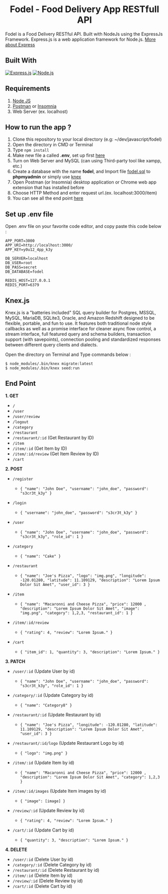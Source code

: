 <h1 align="center">Fodel - Food Delivery App RESTfull API</h1>



Fodel is a Food Delivery RESTful API. Built with NodeJs using the ExpressJs Framework.
Express.js is a web application framework for Node.js. [More about Express](https://en.wikipedia.org/wiki/Express.js)
## Built With
[![Express.js](https://img.shields.io/badge/Express.js-4.x-orange.svg?style=rounded-square)](https://expressjs.com/en/starter/installing.html)
[![Node.js](https://img.shields.io/badge/Node.js-v.12.14-green.svg?style=rounded-square)](https://nodejs.org/)

## Requirements
1. <a href="https://nodejs.org/en/download/">Node JS</a>
2. <a href="https://www.getpostman.com/">Postman</a> or <a href="https://insomnia.rest/">Insomnia</a>
3. Web Server (ex. localhost)

## How to run the app ?
1. Clone this repository to your local directory (e.g: ~/dev/javascript/fodel)
2. Open the directory in CMD or Terminal
3. Type `npm install`
4. Make new file a called **.env**, set up first [here](#set-up-env-file)
5. Turn on Web Server and MySQL (can using Third-party tool like xampp, etc.)
6. Create a database with the name **fodel**, and Import file [fodel.sql](fodel.sql) to **phpmyadmin** or simply use [knex](#knex.js)
7. Open Postman (or Insomnia) desktop application or Chrome web app extension that has installed before
8. Choose HTTP Method and enter request url.(ex. localhost:3000/item)
9. You can see all the end point [here](#end-point)

## Set up .env file
Open .env file on your favorite code editor, and copy paste this code below :
```
APP_PORT=3000
APP_URI=http://localhost:3000/
APP_KEY=y0u12_4pp_k3y

DB_SERVER=localhost
DB_USER=root
DB_PASS=secret
DB_DATABASE=fodel

REDIS_HOST=127.0.0.1
REDIS_PORT=6379
```

## Knex.js
Knex.js is a "batteries included" SQL query builder for Postgres, MSSQL, MySQL, MariaDB, SQLite3, Oracle, and Amazon Redshift designed to be flexible, portable, and fun to use. It features both traditional node style callbacks as well as a promise interface for cleaner async flow control, a stream interface, full featured query and schema builders, transaction support (with savepoints), connection pooling and standardized responses between different query clients and dialects.

Open the directory on Terminal and Type commands below :
```
$ node_modules/.bin/knex migrate:latest
$ node_modules/.bin/knex seed:run
```

## End Point
**1. GET**
* `/`
* `/user`
* `/user/review`
* `/logout`
* `/category`
* `/restaurant`
* `/restaurant/:id` (Get Restaurant by ID)
* `/item`
* `/item/:id` (Get Item by ID)
* `/item/:id/review` (Get Item Review by ID)
* `/cart`


**2. POST**
* `/register`
    * ``` { "name": "John Doe", "username": "john_doe", "password": "s3cr3t_k3y" } ```

* `/login`
    * ``` { "username": "john_doe", "password": "s3cr3t_k3y" } ```

* `/user`
    * ``` { "name": "John Doe", "username": "john_doe", "password": "s3cr3t_k3y", "role_id": 1 } ```

* `/category`
    * ``` { "name": "Cake" } ```

* `/restaurant`
    * ``` { "name": "Joe's Pizza", "logo": "img.png", "longitude": -120.01280, "latitude": 11.109129, "description": "Lorem Ipsum Dolor Sit Amet", "user_id": 3 } ```

* `/item`
    * ``` { "name": "Macaronni and Cheese Pizza", "price": 12000 , "description": "Lorem Ipsum Dolor Sit Amet", "image": "img.png", "category": 1,2,3, "restaurant_id": 1 } ```

* `/item/:id/review`
    * ``` { "rating": 4, "review": "Lorem Ipsum." } ```

* `/cart`
    * ``` { "item_id": 1, "quantity": 3, "description": "Lorem Ipsum." } ```

**3. PATCH**
* `/user/:id` (Update User by id)
   * ``` { "name": "John Doe", "username": "john_doe", "password": "s3cr3t_k3y", "role_id": 1 } ```

* `/category/:id` (Update Category by id)
   * ``` { "name": "Category8" } ```

* `/restaurant/:id` (Update Restaurant by id)
   * ``` { "name": "Joe's Pizza", "longitude": -120.01280, "latitude": 11.109129, "description": "Lorem Ipsum Dolor Sit Amet", "user_id": 3 } ```

* `/restaurant/:id/logo` (Update Restaurant Logo by id)
   * ``` { "logo": "img.png" } ```

* `/item/:id` (Update Item by id)
   * ``` { "name": "Macaronni and Cheese Pizza", "price": 12000 , "description": "Lorem Ipsum Dolor Sit Amet", "category": 1,2,3 } ```

* `/item/:id/images` (Update Item images by id)
   * ``` { "image": [image] } ```

* `/review/:id` (Update Review by id)
   * ``` { "rating": 4, "review": "Lorem Ipsum." } ```

* `/cart/:id` (Update Cart by id)
   * ``` { "quantity": 3, "description": "Lorem Ipsum." } ```

**4. DELETE**
* `/user/:id` (Delete User by id)
* `/category/:id` (Delete Category by id)
* `/restaurant/:id` (Delete Restaurant by id)
* `/item/:id` (Delete Item by id)
* `/review/:id` (Delete Review by id)
* `/cart/:id` (Delete Cart by id)
